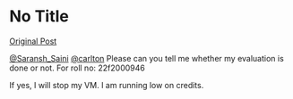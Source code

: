 # No Title

[Original Post](https://discourse.onlinedegree.iitm.ac.in/t/169029/438)

<p><a class="mention" href="/u/saransh_saini">@Saransh_Saini</a> <a class="mention" href="/u/carlton">@carlton</a> Please can you tell me whether my evaluation is done or not. For roll no: 22f2000946</p>
<p>If yes, I will stop my VM. I am running low on credits.</p>